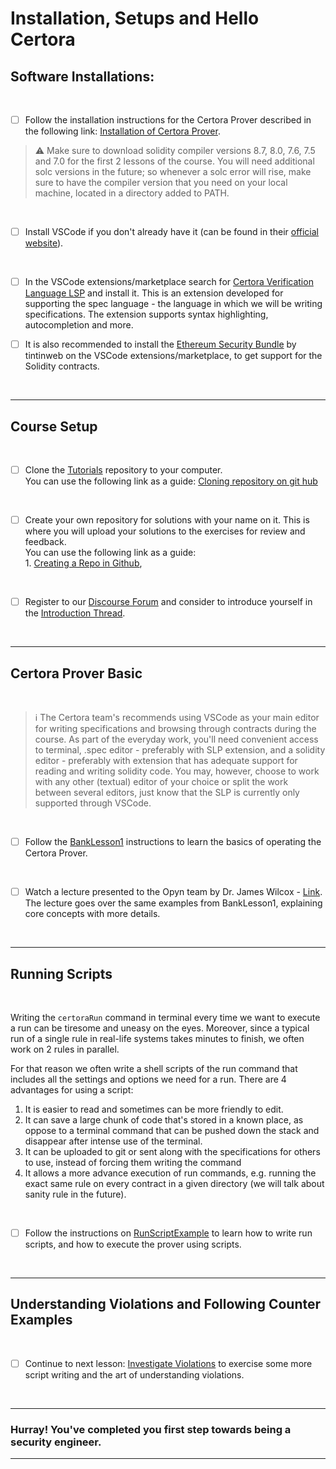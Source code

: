 # Installation, Setups and Hello Certora

## Software Installations:

</br>

- [ ] Follow the installation instructions for the Certora Prover described in the following link: [Installation of Certora Prover](https://certora.atlassian.net/wiki/spaces/CPD/pages/7274497/Installation+of+Certora+Prover). 

> :warning: Make sure to download solidity compiler versions 8.7, 8.0, 7.6, 7.5 and 7.0 for the first 2 lessons of the course. You will need additional solc versions in the future; so whenever a solc error will rise, make sure to have the compiler version that you need on your local machine, located in a directory added to PATH.

</br> 

- [ ] Install VSCode if you don't already have it (can be found in their [official website](https://code.visualstudio.com/)).

</br>

- [ ] In the VSCode extensions/marketplace search for [Certora Verification Language LSP](https://marketplace.visualstudio.com/items?itemName=Certora.evmspec-lsp) and install it. This is an extension developed for supporting the spec language - the language in which we will be writing specifications. The extension supports syntax highlighting, autocompletion and more.

- [ ] It is also recommended to install the [Ethereum Security Bundle](https://marketplace.visualstudio.com/items?itemName=tintinweb.ethereum-security-bundle) by tintinweb on the VSCode extensions/marketplace, to get support for the Solidity contracts.

</br>

---

## Course Setup

</br>

- [ ] Clone the [Tutorials](https://github.com/Certora/Tutorials) repository to your computer. </br>
You can use the following link as a guide: [Cloning repository on git hub](https://docs.github.com/en/repositories/creating-and-managing-repositories/cloning-a-repository#cloning-a-repository)

</br>

- [ ] Create your own repository for solutions with your name on it. This is where you will upload your solutions to the exercises for review and feedback. </br>
You can use the following link as a guide: </br> 1. [Creating a Repo in Github](https://docs.github.com/en/get-started/quickstart/create-a-repo), </br>

</br>

- [ ] Register to our [Discourse Forum](https://forum.certora.com/) and consider to introduce yourself in the [Introduction Thread](https://forum.certora.com/t/introduce-yourself/27/2).

</br>

---
## Certora Prover Basic

</br>

> :information_source: The Certora team's recommends using VSCode as your main editor for writing specifications and browsing through contracts during the course. As part of the everyday work, you'll need convenient access to terminal, .spec editor - preferably with SLP extension, and a solidity editor - preferably with extension that has adequate support for reading and writing solidity code.
You may, however, choose to work with any other (textual) editor of your choice or split the work between several editors, just know that the SLP is currently only supported through VSCode.

</br>

- [ ] Follow the [BankLesson1](BankLesson1) instructions to learn the basics of operating the Certora Prover.

</br>

- [ ] Watch a lecture presented to the Opyn team by Dr. James Wilcox - [Link](https://youtu.be/YObi6qoyo_E). The lecture goes over the same examples from BankLesson1, explaining core concepts with more details.

</br>

---

## Running Scripts

</br>

Writing the `certoraRun` command in terminal every time we want to execute a run can be tiresome and uneasy on the eyes. Moreover, since a typical run of a single rule in real-life systems takes minutes to finish, we often work on 2 rules in parallel.

For that reason we often write a shell scripts of the run command that includes all the settings and options we need for a run. There are 4 advantages for using a script:
1. It is easier to read and sometimes can be more friendly to edit.
2. It can save a large chunk of code that's stored in a known place, as oppose to a terminal command that can be pushed down the stack and disappear after intense use of the terminal.
3. It can be uploaded to git or sent along with the specifications for others to use, instead of forcing them writing the command
4. It allows a more advance execution of run commands, e.g. running the exact same rule on every contract in a given directory (we will talk about sanity rule in the future).

</br>

- [ ] Follow the instructions on [RunScriptExample](RunScriptExample) to learn how to write run scripts, and how to execute the prover using scripts.

</br>

---

## Understanding Violations and Following Counter Examples

</br>

- [ ] Continue to next lesson: [Investigate Violations](../02.Lesson_InvestigateViolations) to exercise some more script writing and the art of understanding violations.

</br>

---

### Hurray! You've completed you first step towards being a security engineer.

---
